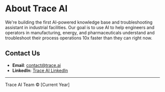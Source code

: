 # About Trace AI

We're building the first AI-powered knowledge base and troubleshooting assistant in industrial facilities. Our goal is to use AI to help engineers and operators in manufacturing, energy, and pharmaceuticals understand and troubleshoot their process operations 10x faster than they can right now. 

## Contact Us

- **Email**: contact@trace.ai
- **LinkedIn**: [Trace AI LinkedIn](https://www.linkedin.com/company/trace-ai-co)

---

Trace AI Team © [Current Year]


<!--

**Here are some ideas to get you started:**

🙋‍♀️ A short introduction - what is your organization all about?
🌈 Contribution guidelines - how can the community get involved?
👩‍💻 Useful resources - where can the community find your docs? Is there anything else the community should know?
🍿 Fun facts - what does your team eat for breakfast?
🧙 Remember, you can do mighty things with the power of [Markdown](https://docs.github.com/github/writing-on-github/getting-started-with-writing-and-formatting-on-github/basic-writing-and-formatting-syntax)
-->
